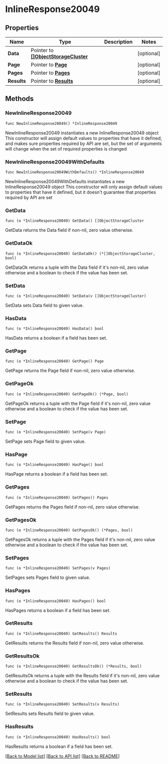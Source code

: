 # InlineResponse20049

## Properties

Name | Type | Description | Notes
------------ | ------------- | ------------- | -------------
**Data** | Pointer to [**[]ObjectStorageCluster**](ObjectStorageCluster.md) |  | [optional] 
**Page** | Pointer to [**Page**](Page.md) |  | [optional] 
**Pages** | Pointer to [**Pages**](Pages.md) |  | [optional] 
**Results** | Pointer to [**Results**](Results.md) |  | [optional] 

## Methods

### NewInlineResponse20049

`func NewInlineResponse20049() *InlineResponse20049`

NewInlineResponse20049 instantiates a new InlineResponse20049 object
This constructor will assign default values to properties that have it defined,
and makes sure properties required by API are set, but the set of arguments
will change when the set of required properties is changed

### NewInlineResponse20049WithDefaults

`func NewInlineResponse20049WithDefaults() *InlineResponse20049`

NewInlineResponse20049WithDefaults instantiates a new InlineResponse20049 object
This constructor will only assign default values to properties that have it defined,
but it doesn't guarantee that properties required by API are set

### GetData

`func (o *InlineResponse20049) GetData() []ObjectStorageCluster`

GetData returns the Data field if non-nil, zero value otherwise.

### GetDataOk

`func (o *InlineResponse20049) GetDataOk() (*[]ObjectStorageCluster, bool)`

GetDataOk returns a tuple with the Data field if it's non-nil, zero value otherwise
and a boolean to check if the value has been set.

### SetData

`func (o *InlineResponse20049) SetData(v []ObjectStorageCluster)`

SetData sets Data field to given value.

### HasData

`func (o *InlineResponse20049) HasData() bool`

HasData returns a boolean if a field has been set.

### GetPage

`func (o *InlineResponse20049) GetPage() Page`

GetPage returns the Page field if non-nil, zero value otherwise.

### GetPageOk

`func (o *InlineResponse20049) GetPageOk() (*Page, bool)`

GetPageOk returns a tuple with the Page field if it's non-nil, zero value otherwise
and a boolean to check if the value has been set.

### SetPage

`func (o *InlineResponse20049) SetPage(v Page)`

SetPage sets Page field to given value.

### HasPage

`func (o *InlineResponse20049) HasPage() bool`

HasPage returns a boolean if a field has been set.

### GetPages

`func (o *InlineResponse20049) GetPages() Pages`

GetPages returns the Pages field if non-nil, zero value otherwise.

### GetPagesOk

`func (o *InlineResponse20049) GetPagesOk() (*Pages, bool)`

GetPagesOk returns a tuple with the Pages field if it's non-nil, zero value otherwise
and a boolean to check if the value has been set.

### SetPages

`func (o *InlineResponse20049) SetPages(v Pages)`

SetPages sets Pages field to given value.

### HasPages

`func (o *InlineResponse20049) HasPages() bool`

HasPages returns a boolean if a field has been set.

### GetResults

`func (o *InlineResponse20049) GetResults() Results`

GetResults returns the Results field if non-nil, zero value otherwise.

### GetResultsOk

`func (o *InlineResponse20049) GetResultsOk() (*Results, bool)`

GetResultsOk returns a tuple with the Results field if it's non-nil, zero value otherwise
and a boolean to check if the value has been set.

### SetResults

`func (o *InlineResponse20049) SetResults(v Results)`

SetResults sets Results field to given value.

### HasResults

`func (o *InlineResponse20049) HasResults() bool`

HasResults returns a boolean if a field has been set.


[[Back to Model list]](../README.md#documentation-for-models) [[Back to API list]](../README.md#documentation-for-api-endpoints) [[Back to README]](../README.md)


